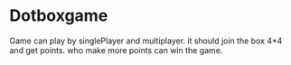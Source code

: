 # Dotboxgame
Game can play by singlePlayer and multiplayer. it should join the box 4*4 and get points. who make more points can win the game.
